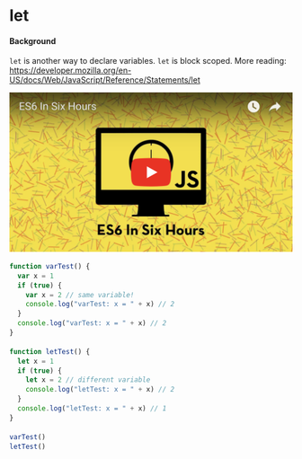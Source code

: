 # let

#### Background
`let` is another way to declare variables. `let` is block scoped. More reading:
https://developer.mozilla.org/en-US/docs/Web/JavaScript/Reference/Statements/let

[![example-link](../media/youtube-example-image.png)](https://youtu.be/zl8ZZZ0z1Ho)

```js
function varTest() {
  var x = 1
  if (true) {
    var x = 2 // same variable!
    console.log("varTest: x = " + x) // 2
  }
  console.log("varTest: x = " + x) // 2
}

function letTest() {
  let x = 1
  if (true) {
    let x = 2 // different variable
    console.log("letTest: x = " + x) // 2
  }
  console.log("letTest: x = " + x) // 1
}

varTest()
letTest()
```

